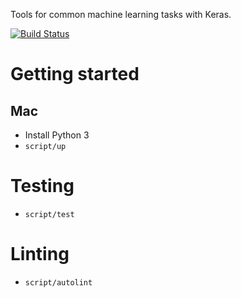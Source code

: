 Tools for common machine learning tasks with Keras.

[![Build Status](https://travis-ci.org/triagemd/ml-tools.svg?branch=master)](https://travis-ci.org/triagemd/ml-tools)

# Getting started

## Mac

 - Install Python 3
 - `script/up`


# Testing

 - `script/test`


# Linting

 - `script/autolint`
